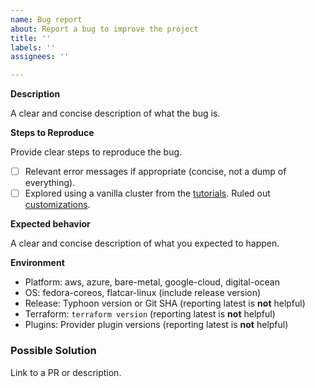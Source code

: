 ```yaml
---
name: Bug report
about: Report a bug to improve the project
title: ''
labels: ''
assignees: ''

---
```


<!-- READ: Issues are used to receive focused bug reports from users and to track planned future enhancements by the authors. Topics like cluster operation, support, debugging help, advice, and Kubernetes concepts are out of scope and should not use issues-->

**Description**

A clear and concise description of what the bug is.

**Steps to Reproduce**

Provide clear steps to reproduce the bug.

- [ ] Relevant error messages if appropriate (concise, not a dump of everything).
- [ ] Explored using a vanilla cluster from the [tutorials](https://typhoon.psdn.io/#documentation). Ruled out [customizations](https://typhoon.psdn.io/advanced/customization/).

**Expected behavior**

A clear and concise description of what you expected to happen.

**Environment**

* Platform: aws, azure, bare-metal, google-cloud, digital-ocean
* OS: fedora-coreos, flatcar-linux (include release version)
* Release: Typhoon version or Git SHA (reporting latest is **not** helpful)
* Terraform: `terraform version` (reporting latest is **not** helpful)
* Plugins: Provider plugin versions (reporting latest is **not** helpful)

### Possible Solution

<!-- Most bug reports should have some inkling about solutions. Otherwise, your report may be less of a bug and more of a support request (see top).-->

Link to a PR or description.
